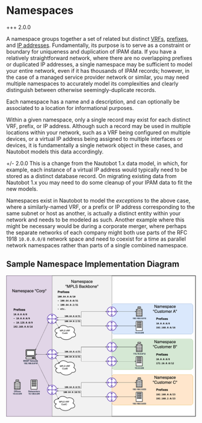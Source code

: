 # Namespaces

+++ 2.0.0

A namespace groups together a set of related but distinct [VRFs](vrf.md), [prefixes](prefix.md), and [IP addresses](ipaddress.md). Fundamentally, its purpose is to serve as a constraint or boundary for uniqueness and duplication of IPAM data. If you have a relatively straightforward network, where there are no overlapping prefixes or duplicated IP addresses, a single namespace may be sufficient to model your entire network, even if it has thousands of IPAM records; however, in the case of a managed service provider network or similar, you may need multiple namespaces to accurately model its complexities and clearly distinguish between otherwise seemingly-duplicate records.

Each namespace has a name and a description, and can optionally be associated to a location for informational purposes.

Within a given namespace, only a single record may exist for each distinct VRF, prefix, or IP address. Although such a record may be used in multiple locations within your network, such as a VRF being configured on multiple devices, or a virtual IP address being assigned to multiple interfaces or devices, it is fundamentally a single network object in these cases, and Nautobot models this data accordingly.

+/- 2.0.0
    This is a change from the Nautobot 1.x data model, in which, for example, each instance of a virtual IP address would typically need to be stored as a distinct database record. On migrating existing data from Nautobot 1.x you may need to do some cleanup of your IPAM data to fit the new models.

Namespaces exist in Nautobot to model the _exceptions_ to the above case, where a similarly-named VRF, or a prefix or IP address corresponding to the same subnet or host as another, is actually a distinct entity within your network and needs to be modeled as such. Another example where this might be necessary would be during a corporate merger, where perhaps the separate networks of each company might both use parts of the RFC 1918 `10.0.0.0/8` network space and need to coexist for a time as parallel network namespaces rather than parts of a single combined namespace.

## Sample Namespace Implementation Diagram

![IPAM Namespace Example](./media/ipam_namespace_documentation.drawio.png)
